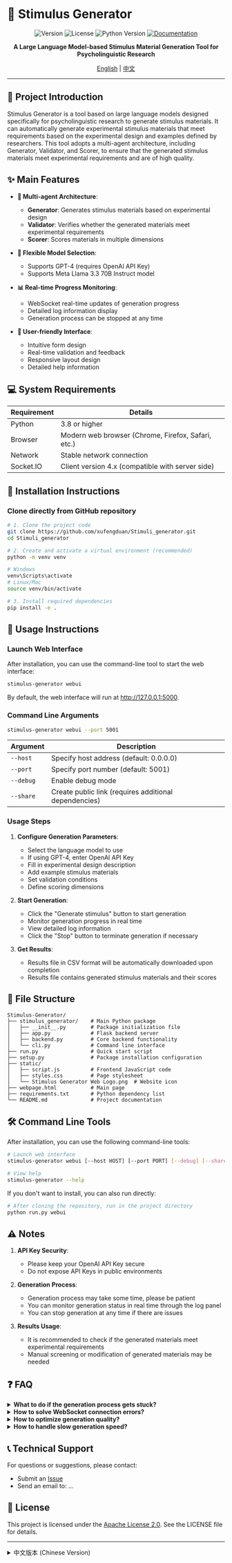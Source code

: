 # 🧠 Stimulus Generator

<div align="center">

![Version](https://img.shields.io/badge/Version-1.0.0-blue)
![License](https://img.shields.io/badge/License-Apache%202.0-green)
![Python Version](https://img.shields.io/badge/Python-3.8+-yellow)
[![Documentation](https://img.shields.io/badge/Documentation-Latest-brightgreen)](https://github.com/xufengduan/Stimuli_generator)

</div>

<p align="center">
  <b>A Large Language Model-based Stimulus Material Generation Tool for Psycholinguistic Research</b>
</p>

<div align="center">
  <a href="#english">English</a> | <a href="#chinese" onclick="document.getElementById('chinese-content').open = true;">中文</a>
</div>

---

<a id="english"></a>
## 📖 Project Introduction

Stimulus Generator is a tool based on large language models designed specifically for psycholinguistic research to generate stimulus materials. It can automatically generate experimental stimulus materials that meet requirements based on the experimental design and examples defined by researchers. This tool adopts a multi-agent architecture, including Generator, Validator, and Scorer, to ensure that the generated stimulus materials meet experimental requirements and are of high quality.

## ✨ Main Features

- **🤖 Multi-agent Architecture**:
  - **Generator**: Generates stimulus materials based on experimental design
  - **Validator**: Verifies whether the generated materials meet experimental requirements
  - **Scorer**: Scores materials in multiple dimensions

- **🔄 Flexible Model Selection**:
  - Supports GPT-4 (requires OpenAI API Key)
  - Supports Meta Llama 3.3 70B Instruct model

- **📊 Real-time Progress Monitoring**:
  - WebSocket real-time updates of generation progress
  - Detailed log information display
  - Generation process can be stopped at any time

- **🎨 User-friendly Interface**:
  - Intuitive form design
  - Real-time validation and feedback
  - Responsive layout design
  - Detailed help information

## 💻 System Requirements

| Requirement | Details |
|-------------|---------|
| Python | 3.8 or higher |
| Browser | Modern web browser (Chrome, Firefox, Safari, etc.) |
| Network | Stable network connection |
| Socket.IO | Client version 4.x (compatible with server side) |

## 🚀 Installation Instructions

### Clone directly from GitHub repository

```bash
# 1. Clone the project code
git clone https://github.com/xufengduan/Stimuli_generator.git
cd Stimuli_generator

# 2. Create and activate a virtual environment (recommended)
python -m venv venv

# Windows
venv\Scripts\activate
# Linux/Mac
source venv/bin/activate

# 3. Install required dependencies
pip install -e .
```

## 📝 Usage Instructions

### Launch Web Interface

After installation, you can use the command-line tool to start the web interface:

```bash
stimulus-generator webui
```
By default, the web interface will run at http://127.0.0.1:5000.

### Command Line Arguments

```bash
stimulus-generator webui --port 5001
```

| Argument | Description |
|----------|-------------|
| `--host` | Specify host address (default: 0.0.0.0) |
| `--port` | Specify port number (default: 5001) |
| `--debug` | Enable debug mode |
| `--share` | Create public link (requires additional dependencies) |

### Usage Steps

1. **Configure Generation Parameters**:
   - Select the language model to use
   - If using GPT-4, enter OpenAI API Key
   - Fill in experimental design description
   - Add example stimulus materials
   - Set validation conditions
   - Define scoring dimensions

2. **Start Generation**:
   - Click the "Generate stimulus" button to start generation
   - Monitor generation progress in real time
   - View detailed log information
   - Click the "Stop" button to terminate generation if necessary

3. **Get Results**:
   - Results file in CSV format will be automatically downloaded upon completion
   - Results file contains generated stimulus materials and their scores

## 📂 File Structure

```
Stimulus-Generator/
├── stimulus_generator/    # Main Python package
│   ├── __init__.py        # Package initialization file
│   ├── app.py             # Flask backend server
│   ├── backend.py         # Core backend functionality
│   └── cli.py             # Command line interface
├── run.py                 # Quick start script
├── setup.py               # Package installation configuration
├── static/
│   ├── script.js          # Frontend JavaScript code
│   ├── styles.css         # Page stylesheet
│   └── Stimulus Generator Web Logo.png  # Website icon
├── webpage.html           # Main page
├── requirements.txt       # Python dependency list
└── README.md              # Project documentation
```

## 🛠️ Command Line Tools

After installation, you can use the following command-line tools:

```bash
# Launch web interface
stimulus-generator webui [--host HOST] [--port PORT] [--debug] [--share]

# View help
stimulus-generator --help
```

If you don't want to install, you can also run directly:

```bash
# After cloning the repository, run in the project directory
python run.py webui
```

## ⚠️ Notes

1. **API Key Security**:
   - Please keep your OpenAI API Key secure
   - Do not expose API Keys in public environments

2. **Generation Process**:
   - Generation process may take some time, please be patient
   - You can monitor generation status in real time through the log panel
   - You can stop generation at any time if there are issues

3. **Results Usage**:
   - It is recommended to check if the generated materials meet experimental requirements
   - Manual screening or modification of generated materials may be needed

## ❓ FAQ

<details>
<summary><b>What to do if the generation process gets stuck?</b></summary>
<br>
- Check if the network connection is normal
- Click the "Stop" button to stop the current generation
- Refresh the page to restart
- If the page is unresponsive for a long time, wait for 30 seconds and the system will automatically unlock the interface
</details>

<details>
<summary><b>How to solve WebSocket connection errors?</b></summary>
<br>
- Ensure that the network environment does not block WebSocket connections
- If you see WebSocket error messages, refresh the page to re-establish the connection
- Restart the server or try using a different browser
- WebSocket connection issues will not affect main functionality, the system has automatic recovery mechanisms
</details>

<details>
<summary><b>How to optimize generation quality?</b></summary>
<br>
- Provide more detailed examples
- Improve experimental design description
- Set appropriate validation conditions
</details>

<details>
<summary><b>How to handle slow generation speed?</b></summary>
<br>
- Consider reducing the number of items to generate
- Ensure stable network connection
- Choose a model with faster response
</details>

## 📞 Technical Support

For questions or suggestions, please contact:
- Submit an [Issue](https://github.com/xufengduan/Stimuli_generator/issues)
- Send an email to: ...

## 📄 License

This project is licensed under the [Apache License 2.0](LICENSE). See the LICENSE file for details.

---

<details id="chinese-content">
<summary><a id="chinese"></a>中文版本 (Chinese Version)</summary>

## 📖 项目简介

Stimulus Generator 是一个基于大语言模型的刺激材料生成工具，专门为心理语言学研究设计。它能够根据研究者定义的实验设计和示例，自动生成符合要求的实验刺激材料。该工具采用多代理架构，包含生成器(Generator)、验证器(Validator)和评分器(Scorer)三个代理，确保生成的刺激材料满足实验要求并具有良好的质量。

## ✨ 主要特点

- **🤖 多代理架构**：
  - **Generator**：根据实验设计生成刺激材料
  - **Validator**：验证生成的材料是否符合实验要求
  - **Scorer**：对材料进行多维度评分

- **🔄 灵活的模型选择**：
  - 支持 GPT-4 (需要 OpenAI API Key)
  - 支持 Meta Llama 3.3 70B Instruct 模型

- **📊 实时进度监控**：
  - WebSocket 实时更新生成进度
  - 详细的日志信息显示
  - 可随时停止生成过程

- **🎨 用户友好界面**：
  - 直观的表单设计
  - 实时验证和反馈
  - 响应式布局设计
  - 详细的帮助信息提示

## 💻 系统要求

| 要求 | 详情 |
|------|------|
| Python | 3.8 或更高版本 |
| 浏览器 | 现代网页浏览器（Chrome、Firefox、Safari 等） |
| 网络 | 稳定的网络连接 |
| Socket.IO | 客户端版本 4.x（与服务器端兼容） |

## 🚀 安装说明

### 直接从GitHub仓库中克隆

```bash
# 1. 克隆项目代码
git clone https://github.com/xufengduan/Stimuli_generator.git
cd Stimuli_generator

# 2. 创建并激活虚拟环境（推荐）
python -m venv venv

# Windows
venv\Scripts\activate
# Linux/Mac
source venv/bin/activate

# 3. 安装项目所需依赖
pip install -e .
```

## 📝 使用说明

### 启动Web界面

安装完成后，可以直接使用命令行工具启动Web界面：

```bash
stimulus-generator webui
```

默认情况下，Web界面将在 http://127.0.0.1:5000 上运行。

### 命令行参数

```bash
stimulus-generator webui --port 5001
```

| 参数 | 描述 |
|------|------|
| `--host` | 指定主机地址（默认：0.0.0.0） |
| `--port` | 指定端口号（默认：5001） |
| `--debug` | 启用调试模式 |
| `--share` | 创建公共链接（需要安装额外依赖） |

### 使用步骤

1. **配置生成参数**：
   - 选择使用的语言模型
   - 如使用 GPT-4，输入 OpenAI API Key
   - 填写实验设计说明
   - 添加示例刺激材料
   - 设置验证条件
   - 定义评分维度

2. **开始生成**：
   - 点击 "Generate stimulus" 按钮开始生成
   - 实时监控生成进度
   - 查看详细日志信息
   - 必要时可点击 "Stop" 按钮终止生成

3. **获取结果**：
   - 生成完成后自动下载 CSV 格式的结果文件
   - 结果文件包含生成的刺激材料及其评分

## 📂 文件结构

```
Stimulus-Generator/
├── stimulus_generator/    # 主Python包
│   ├── __init__.py        # 包初始化文件
│   ├── app.py             # Flask 后端服务器
│   ├── backend.py         # 后端核心功能
│   └── cli.py             # 命令行接口
├── run.py                 # 快速启动脚本
├── setup.py               # 包安装配置
├── static/
│   ├── script.js          # 前端 JavaScript 代码
│   ├── styles.css         # 页面样式表
│   └── Stimulus Generator Web Logo.png  # 网站图标
├── webpage.html           # 主页面
├── requirements.txt       # Python 依赖列表
└── README.md              # 项目说明文档
```

## 🛠️ 命令行工具

安装后，可以使用以下命令行工具：

```bash
# 启动Web界面
stimulus-generator webui [--host HOST] [--port PORT] [--debug] [--share]

# 查看帮助
stimulus-generator --help
```

如果您不想安装，也可以直接使用以下方式运行：

```bash
# 克隆仓库后，在项目目录中运行
python run.py webui
```

## ⚠️ 注意事项

1. **API 密钥安全**：
   - 请妥善保管您的 OpenAI API Key
   - 不要在公共环境中暴露 API Key

2. **生成过程**：
   - 生成过程可能需要一定时间，请耐心等待
   - 可以通过日志面板实时监控生成状态
   - 如遇到问题可以随时停止生成

3. **结果使用**：
   - 建议检查生成的材料是否符合实验要求
   - 可能需要对生成的材料进行人工筛选或修改

## ❓ 常见问题

<details>
<summary><b>生成过程卡住怎么办？</b></summary>
<br>
- 检查网络连接是否正常
- 点击 "Stop" 按钮停止当前生成
- 刷新页面重新开始
- 如果页面长时间无响应，可以等待30秒，系统会自动解除界面锁定
</details>

<details>
<summary><b>WebSocket连接错误如何解决？</b></summary>
<br>
- 确保网络环境没有阻止WebSocket连接
- 如果看到WebSocket错误信息，可以刷新页面重新建立连接
- 重启服务器或尝试使用不同的浏览器
- WebSocket连接问题不会影响主要功能，系统有自动恢复机制
</details>

<details>
<summary><b>如何优化生成质量？</b></summary>
<br>
- 提供更多详细的示例
- 完善实验设计说明
- 设置合适的验证条件
</details>

<details>
<summary><b>生成速度较慢怎么处理？</b></summary>
<br>
- 考虑减少生成数量
- 确保网络连接稳定
- 选择响应更快的模型
</details>

## 📞 技术支持

如有问题或建议，请通过以下方式联系：
- 提交 [Issue](https://github.com/xufengduan/Stimuli_generator/issues)
- 发送邮件至：...

## 📄 许可证

本项目采用 [Apache License 2.0](LICENSE) 许可证。详见 LICENSE 文件。

</details> 